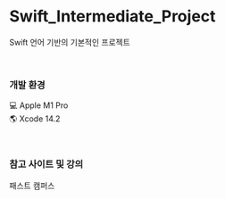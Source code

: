 # Swift_Intermediate_Project
Swift 언어 기반의 기본적인 프로젝트

<br>

### 개발 환경

💻 Apple M1 Pro <br>
🌎 Xcode 14.2

<br>

### 참고 사이트 및 강의
패스트 캠퍼스

